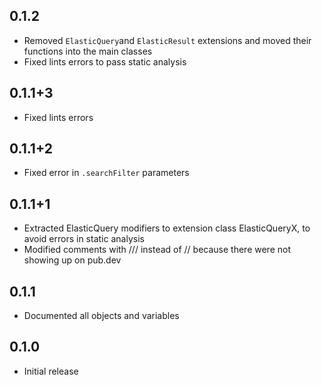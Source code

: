 ## 0.1.2

* Removed `ElasticQuery`and `ElasticResult` extensions and moved their functions into the main classes
* Fixed lints errors to pass static analysis

## 0.1.1+3

* Fixed lints errors

## 0.1.1+2

* Fixed error in `.searchFilter` parameters

## 0.1.1+1

* Extracted ElasticQuery modifiers to extension class ElasticQueryX, to avoid errors in static analysis
* Modified comments with /// instead of // because there were not showing up on pub.dev

## 0.1.1

* Documented all objects and variables

## 0.1.0

* Initial release